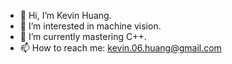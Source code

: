 - 👋 Hi, I’m Kevin Huang.
- 👀 I’m interested in machine vision.
- 🌱 I’m currently mastering C++.
- 📫 How to reach me: kevin.06.huang@gmail.com

<!---
kevin-06-huang/kevin-06-huang is a ✨ special ✨ repository because its `README.md` (this file) appears on your GitHub profile.
You can click the Preview link to take a look at your changes.
--->
